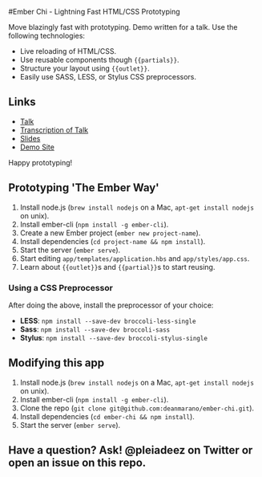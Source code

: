 #Ember Chi - Lightning Fast HTML/CSS Prototyping

Move blazingly fast with prototyping. Demo written for a talk. Use the following technologies:

* Live reloading of HTML/CSS.
* Use reusable components though `{{partials}}`.
* Structure your layout using `{{outlet}}`.
* Easily use SASS, LESS, or Stylus CSS preprocessors.

## Links
* [Talk](http://vimeo.com/101336492)
* [Transcription of Talk](https://github.com/deanmarano/ember-chi/blob/master/talk.md)
* [Slides](http://slides.com/il1019/prototypes#/)
* [Demo Site](http://deanmarano.github.io/ember-chi/)

Happy prototyping!

## Prototyping 'The Ember Way'

1. Install node.js (`brew install nodejs` on a Mac, `apt-get install nodejs` on unix).
2. Install ember-cli (`npm install -g ember-cli`).
3. Create a new Ember project (`ember new project-name`).
4. Install dependencies (`cd project-name && npm install`).
5. Start the server (`ember serve`).
6. Start editing `app/templates/application.hbs` and `app/styles/app.css`.
7. Learn about `{{outlet}}`s and `{{partial}}`s to start reusing.

### Using a CSS Preprocessor

After doing the above, install the preprocessor of your choice:

* __LESS__: `npm install --save-dev broccoli-less-single`
* __Sass__: `npm install --save-dev broccoli-sass`
* __Stylus__: `npm install --save-dev broccoli-stylus-single`

## Modifying this app

1. Install node.js (`brew install nodejs` on a Mac, `apt-get install nodejs` on unix).
2. Install ember-cli (`npm install -g ember-cli`).
3. Clone the repo (`git clone git@github.com:deanmarano/ember-chi.git`).
4. Install dependencies (`cd ember-chi && npm install`).
5. Start the server (`ember serve`).

## Have a question? Ask! @pleiadeez on Twitter or open an issue on this repo.
